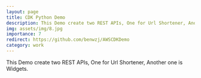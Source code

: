 ```yaml
---
layout: page
title: CDK Python Demo
description: This Demo create two REST APIs, One for Url Shortener, Another one is Widgets.
img: assets/img/8.jpg
importance: 7
redirect: https://github.com/benwzj/AWSCDKDemo
category: work
---
```


This Demo create two REST APIs, One for Url Shortener, Another one is Widgets.